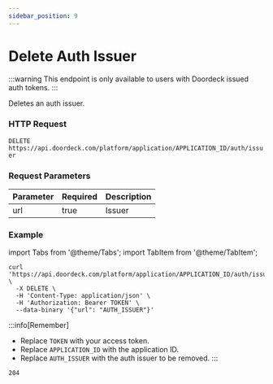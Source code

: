 ```yaml
---
sidebar_position: 9
---
```


# Delete Auth Issuer

:::warning
This endpoint is only available to users with Doordeck issued auth tokens.
:::

Deletes an auth issuer.

### HTTP Request

`DELETE https://api.doordeck.com/platform/application/APPLICATION_ID/auth/issuer`

### Request Parameters

| Parameter | Required | Description |
|-----------|----------|-------------|
| url       | true     | Issuer      |

### Example

import Tabs from '@theme/Tabs';
import TabItem from '@theme/TabItem';

<Tabs>
<TabItem value="request" label="Request">

```shell showLineNumbers title="CURL"
curl 'https://api.doordeck.com/platform/application/APPLICATION_ID/auth/issuer' \
  -X DELETE \
  -H 'Content-Type: application/json' \
  -H 'Authorization: Bearer TOKEN' \
  --data-binary '{"url": "AUTH_ISSUER"}'
```

:::info[Remember]
* Replace `TOKEN` with your access token.
* Replace `APPLICATION_ID` with the application ID.
* Replace `AUTH_ISSUER` with the auth issuer to be removed.
:::

</TabItem>
<TabItem value="response" label="Response">

```markdown showLineNumbers title="HTTP CODE"
204
```

</TabItem>
</Tabs>
